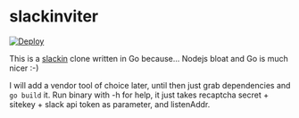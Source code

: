 # slackinviter

[![Deploy](https://www.herokucdn.com/deploy/button.svg)](https://heroku.com/deploy)

This is a [slackin](https://github.com/rauchg/slackin) clone written in Go because... Nodejs bloat and Go is much nicer :-)

I will add a vendor tool of choice later, until then just grab dependencies and `go build` it. Run binary with -h for help, it just takes recaptcha secret + sitekey + slack api token as parameter, and listenAddr.
